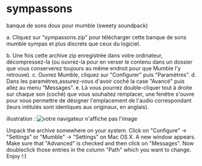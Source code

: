 # sympassons
banque de sons doux pour mumble (sweety soundpack)

a. Cliquez sur "sympassons.zip" pour télécharger cette banque de sons mumble sympas et plus discrets que ceux du logiciel.

b. Une fois cette archive zip enregistrée dans votre ordinateur, décompressez-la (ou ouvrez-la pour en verser le contenu dans un dossier que vous conserverez toujours au même endroit pour que Mumble l'y retrouve).
c. Ouvrez Mumble, cliquez sur "Configurer" puis "Paramètres".
d. Dans les paramètres,assurez-vous d'avoir coché la case "Avancé" puis allez au menu "Messages".
e. Là vous pourrez double-cliquer tout à droite sur chaque son (coché) que vous souhaitez remplacer, une fenêtre s'ouvre pour vous permettre de désigner l'emplacement de l'audio correspondant (leurs intitulés sont identiques aux originaux, en anglais).

illustration :
![votre navigateur n'affiche pas l'image](https://raw.githubusercontent.com/mumbliste/sympassons/master/Guide_illustration.png)

Unpack the archive somewhere on your system.
Click on "Configure" -> "Settings" or "Mumble" -> "Settings" on Mac OS X.
A new window appears. Make sure that "Advanced" is checked and then click on "Messages".
Now doubleclick those entries in the column "Path" which you want to change.
Enjoy !:)
